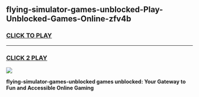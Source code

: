 
## flying-simulator-games-unblocked-Play-Unblocked-Games-Online-zfv4b
<h3>
<a href="https://premium76.site?title=flying-simulator-games-unblocked&ref=25A">CLICK TO PLAY</a></h3>
<hr>

<h3>
<a href="https://premium76.site?title=flying-simulator-games-unblocked&ref=25A">CLICK 2 PLAY</a>
  
</h3>

<a href="https://premium76.site?title=flying-simulator-games-unblocked&ref=25A"><img src="https://clearcache.store/games.png"></a>


**flying-simulator-games-unblocked games unblocked: Your Gateway to Fun and Accessible Online Gaming**
